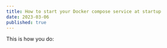 ```yaml
---
title: How to start your Docker compose service at startup
date: 2023-03-06
published: true
---
```



This is how you do:


